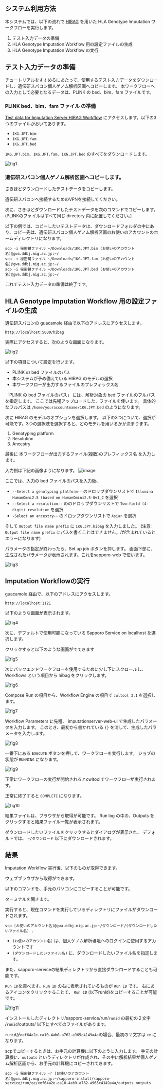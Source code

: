 ## システム利用方法

本システムでは、以下の流れで [HIBAG](https://bioconductor.org/packages/release/bioc/html/HIBAG.html) を用いた HLA Genotype Imputation ワークフローを実行します。

1. テスト入力データの準備
2. HLA Genotype Imputation Workflow 用の設定ファイルの生成
3. HLA Genotype Imputation Workflow の実行

## テスト入力データの準備

チュートリアルをすすめるにあたって、使用するテスト入力データをダウンロードし、遺伝研スパコン個人ゲノム解析区画へコピーします。
本ワークフローへの入力として必要となるデータは、PLINK の bed、bim、fam ファイルです。

### PLINK bed、bim、fam ファイル の準備

[Test data for Imputation Server HIBAG Workflow](https://zenodo.org/records/10579034) にアクセスします。以下の3つのファイルがおいてあります。

- `1KG.JPT.bim`
- `1KG.JPT.fam`
- `1KG.JPT.bed`

`1KG.JPT.bim`、`1KG.JPT.fam`、`1KG.JPT.bed` のすべてをダウンロードします。

![fig1](./imputation_server_hibag_fig1.png)

### 遺伝研スパコン個人ゲノム解析区画へコピーします。
さきほどダウンロードしたテストデータをコピーします。

遺伝研スパコンへ接続するためのVPNを接続してください。

次に、さきほどダウンロードしたテストデータを次のコマンドでコピーします。(PLINKのファイルはすべて同じ directory 内に配置してください。)

以下の例では、コピーしたいテストデータは、ダウンロードフォルダの中にあり、コピー先は、遺伝研スパコン個人ゲノム解析区画のお使いのアカウントのホームディレクトリになります。

```
scp -i 秘密鍵ファイル ~/Downloads/1KG.JPT.bim (お使いのアカウント名)@gwa.ddbj.nig.ac.jp:~/
scp -i 秘密鍵ファイル ~/Downloads/1KG.JPT.fam (お使いのアカウント名)@gwa.ddbj.nig.ac.jp:~/
scp -i 秘密鍵ファイル ~/Downloads/1KG.JPT.bed (お使いのアカウント名)@gwa.ddbj.nig.ac.jp:~/
```

これでテスト入力データの準備は終了です。

## HLA Genotype Imputation Workflow 用の設定ファイルの生成

遺伝研スパコンの guacamole 経由で以下のアドレスにアクセスします。

```
http://localhost:5000/hibag
```

実際にアクセスすると、次のような画面になります。

![fig2](./imputation_server_hibag_fig2.png)

以下の項目について設定を行います。

- PLINK の bed ファイルのパス
- 本システムが予め備えている HIBAG のモデルの選択
- 本ワークフローが出力するファイルのプレフィックス名

「PLINK の bed ファイルのパス」 には、解析対象の bed ファイルのフルパスを指定します。
ここでは先程アップロードした、ファイルを使います。
具体的なフルパスは `/home/youraccountname/1KG.JPT.bed` のようになります。

次に HIBAG のモデルのオプションを選択します。
以下の3つについて、選択が可能です。3つの選択肢を選択すると、どのモデルを用いるかが決まります。

1. Genotyping platform
1. Resolution
1. Ancestry

最後に 本ワークフローが出力するファイル(複数)のプレフィックス名 を入力します。

入力例は下記の画像ようになります。
![image](https://github.com/kozo2/nigsc_homepage2/assets/12192/391dc057-949d-4198-a610-fda746194a49)

ここでは、入力の bed ファイルのパスを入力後、

- `--Select a genotyping platform--` のドロップダウンリストで `Illumina HumanOmni2.5 (based on HumanOmini2.5-8v1_C` を選択
- `--Select a resolution--` ののドロップダウンリストで `Two-field (4-digit) resolution` を選択
- `-Select an ancestry--` のドロップダウンリストで `Asian` を選択

そして `Output file name prefix` に `1KG.JPT.hibag` を入力しました。
(注意: `Output file name prefix` にパスを書くことはできません。/が含まれているとエラーになります)

パラメータの指定が終わったら、Set up job ボタンを押します。 
画面下部に、生成されたパラメータが表示されます。これをsapporo-web で使います。

![fig3](./imputation_server_hibag_fig3.png)

## Imputation Workflowの実行

guacamole 経由で、以下のアドレスにアクセスします。

```
http://localhost:1121
```

以下のような画面が表示されます。

![fig4](./imputation_server_hibag_fig4.png)

次に、デフォルトで使用可能になっている Sapporo Service on localhost を選択します。

クリックすると以下のような画面がでてきます

![fig5](./imputation_server_hibag_fig5.png)

次にバックエンドワークフローを使用するために少し下にスクロールし、 Workflows という項目から hibag をクリックします。

![fig6](./imputation_server_hibag_fig6.png)

Compose Run の項目から、Workflow Engine の項目で `cwltool 3.1` を選択します。

![fig7](./imputation_server_hibag_fig7.png)

Workflow Parameters に先程、 imputationserver-web-ui で生成したパラメータを入力します。 このとき、最初から書かれている `{}` を消して、生成したパラメータを入力します。

![fig8](./imputation_server_hibag_fig8.png)

一番下にある `EXECUTE` ボタンを押して、ワークフローを実行します。 ジョブの状態が `RUNNING` になります。

![fig9](./imputation_server_hibag_fig9.png)

正常にワークフローの実行が開始されるとcwltoolでワークフローが実行されます。

正常に終了すると `COMPLETE` になります。

![fig10](./imputation_server_hibag_fig10.png)

結果ファイルは、ブラウザから取得が可能です。 Run log の中の、Outputs をクリックすると結果ファイル一覧が表示されます。

ダウンロードしたいファイルをクリックするとダイアログが表示され、 デフォルトでは、 `~/ダウンロード` 以下にダウンロードされます。

## 結果
Imputation Workflow 実行後、以下のものが取得できます。

ウェブブラウザから取得ができます。

以下のコマンドを、手元のパソコンにコピーすることが可能です。

ターミナルを開きます。

実行すると、現在コマンドを実行しているディレクトリにファイルがダウンロードされます。

`scp (お使いのアカウント名)@gwa.ddbj.nig.ac.jp:~/ダウンロード/(ダウンロードしたいファイル名) .`

-  `(お使いのアカウント名)` は、個人ゲノム解析環境へのログインに使用するアカウントです
- `(ダウンロードしたいファイル名)` に、ダウンロードしたいファイル名を指定します。

また、sapporo-serviceの結果ディレクトリから直接ダウンロードすることも可能です。

`Run ID`を調べます。`Run ID` の右に表示されているものが `Run ID` です。 右にあるアイコンをクリックすることで、 `Run ID` (以下runid)をコピーすることが可能です。

![fig11](./imputation_server_hibag_fig11.png)

インストールしたディレクトリ/sapporo-service/run/`runid` の最初の２文字 /`runid`/outputs/ 以下にすべてのファイルがあります。

`runid`が`eef64a2e-ca10-4ab0-a762-a965c4149a4a`の場合、最初の２文字は `ee` になります。

scpでコピーするときは、お手元の計算機に以下のように入力します。 手元の計算機に、`outputs` というディレクトリが作成され、その中に解析結果が個人ゲノム解析区画から、お手元の計算機にコピーされてきます。

```
scp -i 秘密鍵ファイル -r (お使いのアカウント名)@gwa.ddbj.nig.ac.jp:~/sapporo-install/sapporo-service/run/ee/eef64a2e-ca10-4ab0-a762-a965c4149a4a/outputs outputs
```
